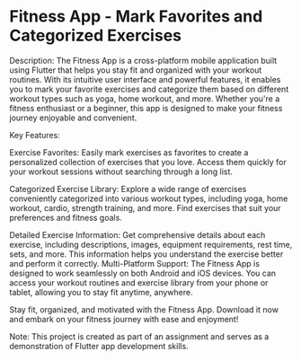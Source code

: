 
# Fitness App - Mark Favorites and Categorized Exercises

Description:
The Fitness App is a cross-platform mobile application built using Flutter that helps you stay fit and organized with your workout routines. With its intuitive user interface and powerful features, it enables you to mark your favorite exercises and categorize them based on different workout types such as yoga, home workout, and more. Whether you're a fitness enthusiast or a beginner, this app is designed to make your fitness journey enjoyable and convenient.

Key Features:

Exercise Favorites: Easily mark exercises as favorites to create a personalized collection of exercises that you love. Access them quickly for your workout sessions without searching through a long list.

Categorized Exercise Library: Explore a wide range of exercises conveniently categorized into various workout types, including yoga, home workout, cardio, strength training, and more. Find exercises that suit your preferences and fitness goals.

Detailed Exercise Information: Get comprehensive details about each exercise, including descriptions, images, equipment requirements, rest time, sets, and more. This information helps you understand the exercise better and perform it correctly.
Multi-Platform Support: The Fitness App is designed to work seamlessly on both Android and iOS devices. You can access your workout routines and exercise library from your phone or tablet, allowing you to stay fit anytime, anywhere.

Stay fit, organized, and motivated with the Fitness App. Download it now and embark on your fitness journey with ease and enjoyment!

Note: This project is created as part of an assignment and serves as a demonstration of Flutter app development skills.







